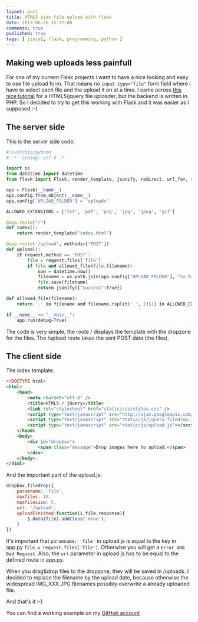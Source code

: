 ```yaml
---
layout: post
title: HTML5 ajax file upload with flask
date: 2013-06-26 15:17:00
comments: true
published: true
tags: [ jinja2, flask, programming, python ]
---
```


## Making web uploads less painfull

For one of my current Flask projects i want to have a nice looking and easy to use file upload form. 
That means no `input type="file"` form field where i have to select each file and the upload it on at a time.
I came across [this nice tutorial](http://tutorialzine.com/2011/09/html5-file-upload-jquery-php) for a HTML5/jquery file uploader, but the backend is written in PHP.
So I decided to try to get this working with Flask and it was easier as I supposed :-)

<!--more-->

## The server side

This is the server side code:

```python
#!/usr/bin/python
# -*- coding: utf-8 -*-

import os
from datetime import datetime
from flask import Flask, render_template, jsonify, redirect, url_for, request

app = Flask(__name__)
app.config.from_object(__name__)
app.config['UPLOAD_FOLDER'] = 'uploads'

ALLOWED_EXTENSIONS = ['txt', 'pdf', 'png', 'jpg', 'jpeg', 'gif']

@app.route("/")
def index():
    return render_template("index.html")

@app.route('/upload', methods=['POST'])
def upload():
    if request.method == 'POST':
        file = request.files['file']
        if file and allowed_file(file.filename):
            now = datetime.now()
            filename = os.path.join(app.config['UPLOAD_FOLDER'], "%s.%s" % (now.strftime("%Y-%m-%d-%H-%M-%S-%f"), file.filename.rsplit('.', 1)[1]))
            file.save(filename)
            return jsonify({"success":True})

def allowed_file(filename):
    return '.' in filename and filename.rsplit('.', 1)[1] in ALLOWED_EXTENSIONS

if __name__ == "__main__":
    app.run(debug=True)
```

The code is very simple, the route / displays the template with the dropzone for the files.
The /upload route takes the sent POST data (the files).

## The client side

The index template:

```html
<!DOCTYPE html>
<html>
    <head>
        <meta charset="utf-8" />
        <title>HTML5 / jQuery</title>
        <link rel="stylesheet" href="static/css/styles.css" />
        <script type="text/javascript" src="http://ajax.googleapis.com/ajax/libs/jquery/2.0.2/jquery.min.js"></script>
        <script type="text/javascript" src="static/js/jquery.filedrop.js"></script>
        <script type="text/javascript" src="static/js/upload.js"></script>
    </head>
    <body>
        <div id="dropbox">
            <span class="message">Drop images here to upload.</span>
        </div>
    </body>
</html>
```

And the important part of the upload.js:

```js
dropbox.filedrop({
    paramname: 'file',
    maxfiles: 10,
    maxfilesize: 5,
    url: '/upload',
    uploadFinished:function(i,file,response){
        $.data(file).addClass('done');
    }
})
```
    
It's important that `paramname: 'file'` in upload.js is equal to the key in app.py `file = request.files['file']`. Otherwise you will get a `Error 400 Bad Request`.
Also, the `url` parameter in upload.js has to be equal to the defined route in app.py.

When you drag&drop files to the dropzone, they will be saved in /uploads. I decided to replace the filename by the upload date, because otherwise the widespread IMG_XXX.JPG filenames possibly overwrite a already uploaded file.

And that's it :-)

You can find a working example on my [GitHub account](https://github.com/Bouni/HTML5-jQuery-Flask-file-upload)
